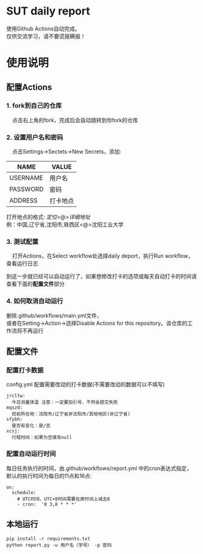 # SUT daily report   
使用Github Actions自动完成。    
仅供交流学习，请不要谎报瞒报！    
# 使用说明  
## 配置Actions
### 1. fork到自己的仓库  

&nbsp;&nbsp;&nbsp;&nbsp;点击右上角的fork，完成后会自动跳转到你fork的仓库  
  
### 2. 设置用户名和密码  

&nbsp;&nbsp;&nbsp;&nbsp;点击Settings->Sectets->New Secrets，添加:    

| NAME     | VALUE  |
| -------- | -----  |  
| USERNAME | 用户名 |   
| PASSWORD | 密码   |   
| ADDRESS  | 打卡地点 |

打开地点的格式: *定位*<@>*详细地址*    
例：中国,辽宁省,沈阳市,铁西区<@>沈阳工业大学 

### 3. 测试配置
&nbsp;&nbsp;&nbsp;&nbsp;打开Actions，在Select workflow处选择daily deport，执行Run workflow，查看运行日志    
    
到这一步就已经可以自动运行了，如果想修改打卡的选项或每天自动打卡的时间请查看下面的**配置文件**部分

### 4. 如何取消自动运行    
删除.github/workflows/main.yml文件，    
或者在Setting->Action->选择Disable Actions for this repository。该仓库的工作流将不再运行

## 配置文件    
### 配置打卡数据
config.yml
配置需要改动的打卡数据(不需要改动的数据可以不填写)
```
jrcltw:    
  今日测量体温 注意：一定要加引号，不然会提交失败
mqszd:
  目前所在地：沈阳市/辽宁省非沈阳市/其他地区(非辽宁省)    
sfybh:    
  是否有变化：是/否
xcsj:
  行程时间：如果为空填写null
```
### 配置自动运行时间
每日任务执行的时间，由.github/workflows/report.yml 中的cron表达式指定，    
默认的执行时间为每日的11点和16点:
```
on:
  schedule:
    # UTC时间，UTC+8时间需要在原时间上减去8
    - cron:  '0 3,8 * * *'
```
## 本地运行
```
pip install -r requirements.txt
python report.py -u 用户名（学号） -p 密码
```
